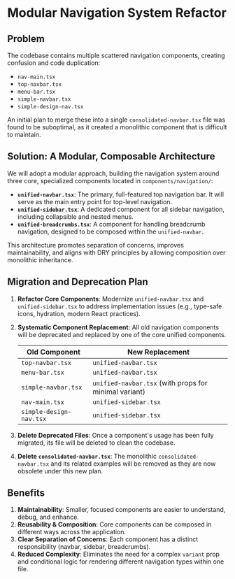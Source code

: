 # Modular Navigation System Refactor

## Problem
The codebase contains multiple scattered navigation components, creating confusion and code duplication:

- `nav-main.tsx`
- `top-navbar.tsx`
- `menu-bar.tsx`
- `simple-navbar.tsx`
- `simple-design-nav.tsx`

An initial plan to merge these into a single `consolidated-navbar.tsx` file was found to be suboptimal, as it created a monolithic component that is difficult to maintain.

## Solution: A Modular, Composable Architecture
We will adopt a modular approach, building the navigation system around three core, specialized components located in `components/navigation/`:

- **`unified-navbar.tsx`**: The primary, full-featured top navigation bar. It will serve as the main entry point for top-level navigation.
- **`unified-sidebar.tsx`**: A dedicated component for all sidebar navigation, including collapsible and nested menus.
- **`unified-breadcrumbs.tsx`**: A component for handling breadcrumb navigation, designed to be composed within the `unified-navbar`.

This architecture promotes separation of concerns, improves maintainability, and aligns with DRY principles by allowing composition over monolithic inheritance.

## Migration and Deprecation Plan

1.  **Refactor Core Components**: Modernize `unified-navbar.tsx` and `unified-sidebar.tsx` to address implementation issues (e.g., type-safe icons, hydration, modern React practices).

2.  **Systematic Component Replacement**: All old navigation components will be deprecated and replaced by one of the core unified components.

    | Old Component         | New Replacement         |
    |-----------------------|-------------------------|
    | `top-navbar.tsx`      | `unified-navbar.tsx`    |
    | `menu-bar.tsx`        | `unified-navbar.tsx`    |
    | `simple-navbar.tsx`   | `unified-navbar.tsx` (with props for minimal variant) |
    | `nav-main.tsx`        | `unified-sidebar.tsx`   |
    | `simple-design-nav.tsx` | `unified-sidebar.tsx`   |

3.  **Delete Deprecated Files**: Once a component's usage has been fully migrated, its file will be deleted to clean the codebase.

4.  **Delete `consolidated-navbar.tsx`**: The monolithic `consolidated-navbar.tsx` and its related examples will be removed as they are now obsolete under this new plan.

## Benefits

1.  **Maintainability**: Smaller, focused components are easier to understand, debug, and enhance.
2.  **Reusability & Composition**: Core components can be composed in different ways across the application.
3.  **Clear Separation of Concerns**: Each component has a distinct responsibility (navbar, sidebar, breadcrumbs).
4.  **Reduced Complexity**: Eliminates the need for a complex `variant` prop and conditional logic for rendering different navigation types within one file.
